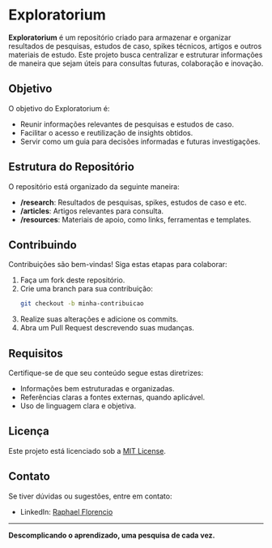 
# Exploratorium

**Exploratorium** é um repositório criado para armazenar e organizar resultados de pesquisas, estudos de caso, spikes técnicos, artigos e outros materiais de estudo. Este projeto busca centralizar e estruturar informações de maneira que sejam úteis para consultas futuras, colaboração e inovação.

## Objetivo

O objetivo do Exploratorium é:
- Reunir informações relevantes de pesquisas e estudos de caso.
- Facilitar o acesso e reutilização de insights obtidos.
- Servir como um guia para decisões informadas e futuras investigações.

## Estrutura do Repositório

O repositório está organizado da seguinte maneira:

- **/research**: Resultados de pesquisas, spikes, estudos de caso e etc.
- **/articles**: Artigos relevantes para consulta.
- **/resources**: Materiais de apoio, como links, ferramentas e templates.

## Contribuindo

Contribuições são bem-vindas! Siga estas etapas para colaborar:

1. Faça um fork deste repositório.
2. Crie uma branch para sua contribuição:
   ```bash
   git checkout -b minha-contribuicao
   ```
3. Realize suas alterações e adicione os commits.
4. Abra um Pull Request descrevendo suas mudanças.

## Requisitos

Certifique-se de que seu conteúdo segue estas diretrizes:
- Informações bem estruturadas e organizadas.
- Referências claras a fontes externas, quando aplicável.
- Uso de linguagem clara e objetiva.

## Licença

Este projeto está licenciado sob a [MIT License](LICENSE).

## Contato

Se tiver dúvidas ou sugestões, entre em contato:
- LinkedIn: [Raphael Florencio](https://https://www.linkedin.com/in/raphaelflorencio/)

---
**Descomplicando o aprendizado, uma pesquisa de cada vez.**
```